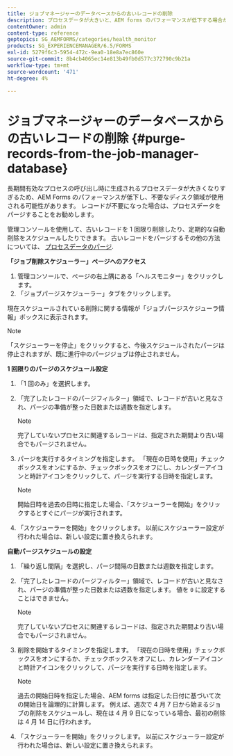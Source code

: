 ```yaml
---
title: ジョブマネージャーのデータベースからの古いレコードの削除
description: プロセスデータが大きいと、AEM forms のパフォーマンスが低下する場合があります。 レコードが不要になった場合は、プロセスデータをパージすることをお勧めします。
contentOwner: admin
content-type: reference
geptopics: SG_AEMFORMS/categories/health_monitor
products: SG_EXPERIENCEMANAGER/6.5/FORMS
exl-id: 5279f6c3-5954-472c-9ea0-18e8a7ec860e
source-git-commit: 8b4cb4065ec14e813b49fb0d577c372790c9b21a
workflow-type: tm+mt
source-wordcount: '471'
ht-degree: 4%

---
```


# ジョブマネージャーのデータベースからの古いレコードの削除 {#purge-records-from-the-job-manager-database}

長期間有効なプロセスの呼び出し時に生成されるプロセスデータが大きくなりすぎるため、AEM Forms のパフォーマンスが低下し、不要なディスク領域が使用される可能性があります。 レコードが不要になった場合は、プロセスデータをパージすることをお勧めします。

管理コンソールを使用して、古いレコードを 1 回限り削除したり、定期的な自動削除をスケジュールしたりできます。 古いレコードをパージするその他の方法については、 [プロセスデータのパージ](/help/forms/using/admin-help/purging-process-data.md#purging-process-data).

**「ジョブ削除スケジューラー」ページへのアクセス**

1. 管理コンソールで、ページの右上隅にある「ヘルスモニター」をクリックします。
1. 「ジョブパージスケジューラー」タブをクリックします。

現在スケジュールされている削除に関する情報が「ジョブパージスケジューラ情報」ボックスに表示されます。

>[!NOTE]
>
>「スケジューラーを停止」をクリックすると、今後スケジュールされたパージは停止されますが、既に進行中のパージジョブは停止されません。

**1 回限りのパージのスケジュール設定**

1. 「1 回のみ」を選択します。
1. 「完了したレコードのパージフィルター」領域で、レコードが古いと見なされ、パージの準備が整った日数または週数を指定します。

   >[!NOTE]
   >
   >完了していないプロセスに関連するレコードは、指定された期間より古い場合でもパージされません。

1. パージを実行するタイミングを指定します。 「現在の日時を使用」チェックボックスをオンにするか、チェックボックスをオフにし、カレンダーアイコンと時計アイコンをクリックして、パージを実行する日時を指定します。

   >[!NOTE]
   >
   >開始日時を過去の日時に指定した場合、「スケジューラーを開始」をクリックするとすぐにパージが実行されます。

1. 「スケジューラーを開始」をクリックします。 以前にスケジューラー設定が行われた場合は、新しい設定に置き換えられます。

**自動パージスケジュールの設定**

1. 「繰り返し間隔」を選択し、パージ間隔の日数または週数を指定します。
1. 「完了したレコードのパージフィルター」領域で、レコードが古いと見なされ、パージの準備が整った日数または週数を指定します。 値を `0` に設定することはできません。

   >[!NOTE]
   >
   >完了していないプロセスに関連するレコードは、指定された期間より古い場合でもパージされません。

1. 削除を開始するタイミングを指定します。 「現在の日時を使用」チェックボックスをオンにするか、チェックボックスをオフにし、カレンダーアイコンと時計アイコンをクリックして、パージを実行する日時を指定します。

   >[!NOTE]
   >
   >過去の開始日時を指定した場合、AEM forms は指定した日付に基づいて次の開始日を論理的に計算します。 例えば、週次で 4 月 7 日から始まるジョブの削除をスケジュールし、現在は 4 月 9 日になっている場合、最初の削除は 4 月 14 日に行われます。

1. 「スケジューラーを開始」をクリックします。 以前にスケジューラー設定が行われた場合は、新しい設定に置き換えられます。
